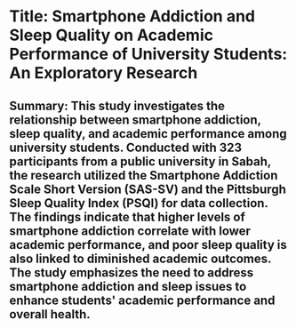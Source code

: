 # Title: Smartphone Addiction and Sleep Quality on Academic Performance of University Students: An Exploratory Research

## Summary: This study investigates the relationship between smartphone addiction, sleep quality, and academic performance among university students. Conducted with 323 participants from a public university in Sabah, the research utilized the Smartphone Addiction Scale Short Version (SAS-SV) and the Pittsburgh Sleep Quality Index (PSQI) for data collection. The findings indicate that higher levels of smartphone addiction correlate with lower academic performance, and poor sleep quality is also linked to diminished academic outcomes. The study emphasizes the need to address smartphone addiction and sleep issues to enhance students' academic performance and overall health.